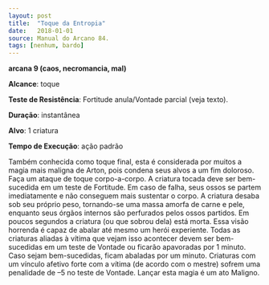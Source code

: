 ```yaml
---
layout: post
title:  "Toque da Entropia"
date:   2018-01-01
source: Manual do Arcano 84.
tags: [nenhum, bardo]
---
```


**arcana 9 (caos, necromancia, mal)**

**Alcance**: toque

**Teste de Resistência**: Fortitude anula/Vontade parcial (veja texto).

**Duração**: instantânea

**Alvo**: 1 criatura

**Tempo de Execução**: ação padrão

Também conhecida como toque final, esta é considerada por muitos a magia mais maligna de Arton, pois condena seus alvos a um fim doloroso. Faça um ataque de toque corpo-a-corpo. A criatura tocada deve ser bem-sucedida em um teste de Fortitude. Em caso de falha, seus ossos se partem imediatamente e não conseguem mais sustentar o corpo.
A criatura desaba sob seu próprio peso, tornando-se uma massa amorfa de carne e pele, enquanto seus órgãos internos são perfurados pelos ossos partidos. Em poucos segundos a criatura (ou que sobrou dela) está morta. Essa visão horrenda é capaz de abalar até mesmo um herói experiente. Todas as criaturas aliadas à vítima que vejam isso acontecer devem ser bem-sucedidas em um teste de Vontade ou ficarão apavoradas por 1 minuto.
Caso sejam bem-sucedidas, ficam abaladas por um minuto. Criaturas com um vínculo afetivo forte com a vítima (de acordo com o mestre) sofrem uma penalidade de –5 no teste de Vontade.
Lançar esta magia é um ato Maligno.
